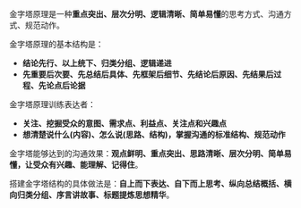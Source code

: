 金字塔原理是一种**重点突出、层次分明、逻辑清晰、简单易懂**的思考方式、沟通方式、规范动作。

金字塔原理的基本结构是：
- **结论先行、以上统下、归类分组、逻辑递进**
- **先重要后次要、先总结后具体、先框架后细节、先结论后原因、先结果后过程、先论点后论据**

金字塔原理训练表达者：
- **关注、挖掘受众的意图、需求点、利益点、关注点和兴趣点**
- **想清楚说什么(内容)、怎么说(思路、结构)，掌握沟通的标准结构、规范动作**

金字塔能够达到的沟通效果：**观点鲜明、重点突出、思路清晰、层次分明、简单易懂，让受众有兴趣、能理解、记得住**。

搭建金字塔结构的具体做法是：**自上而下表达、自下而上思考、纵向总结概括、横向归类分组、序言讲故事、标题提炼思想精华**。

